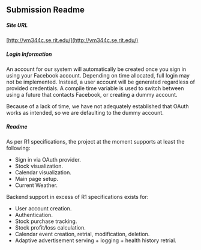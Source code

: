 ## Submission Readme
##### Site URL
[http://vm344c.se.rit.edu/](http://vm344c.se.rit.edu/)

##### Login Information
An account for our system will automatically be created once you sign in using your Facebook account.
Depending on time allocated, full login may not be implemented.
Instead, a user account will be generated regardless of provided credentials.
A compile time variable is used to switch between using a future that contacts Facebook, or creating a dummy account.

Because of a lack of time, we have not adequately established that OAuth works as intended, so we are defaulting to the dummy account.

##### Readme
As per R1 specifications, the project at the moment supports at least the following:
* Sign in via OAuth provider.
* Stock visualization.
* Calendar visualization.
* Main page setup.
* Current Weather.

Backend support in excess of R1 specifications exists for:
* User account creation.
* Authentication.
* Stock purchase tracking.
* Stock profit/loss calculation.
* Calendar event creation, retrial, modification, deletion.
* Adaptive advertisement serving + logging + health history retrial.
